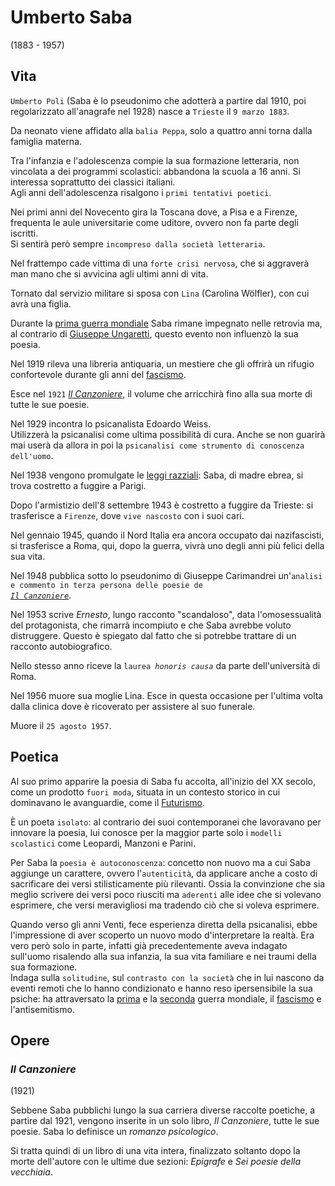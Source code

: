 # Umberto Saba
(1883 - 1957)

## Vita

`Umberto Poli` (Saba è lo pseudonimo che adotterà a partire dal 1910, poi regolarizzato all'anagrafe nel 1928) nasce a `Trieste` il `9 marzo 1883`.

Da neonato viene affidato alla `balia Peppa`, solo a quattro anni torna dalla famiglia materna.

Tra l'infanzia e l'adolescenza compie la sua formazione letteraria, non vincolata a dei programmi scolastici: abbandona la scuola a 16 anni. Si interessa soprattutto dei classici italiani.\
Agli anni dell'adolescenza risalgono i `primi tentativi poetici`.

Nei primi anni del Novecento gira la Toscana dove, a Pisa e a Firenze, frequenta le aule universitarie come uditore, ovvero non fa parte degli iscritti.\
Si sentirà però sempre `incompreso dalla società letteraria`.

Nel frattempo cade vittima di una `forte crisi nervosa`, che si aggraverà man mano che si avvicina agli ultimi anni di vita.

Tornato dal servizio militare si sposa con `Lina` (Carolina Wölfler), con cui avrà una figlia.

Durante la [prima guerra mondiale][prima-guerra-mondiale] Saba rimane impegnato nelle retrovia ma, al contrario di [Giuseppe Ungaretti][giuseppe-ungaretti], questo evento non influenzò la sua poesia.

Nel 1919 rileva una libreria antiquaria, un mestiere che gli offrirà un rifugio confortevole durante gli anni del [fascismo][fascismo].

Esce nel `1921` [*Il Canzoniere*][il-canzoniere], il volume che arricchirà fino alla sua morte di tutte le sue poesie.

Nel 1929 incontra lo psicanalista Edoardo Weiss.\
Utilizzerà la psicanalisi come ultima possibilità di cura. Anche se non guarirà mai userà da allora in poi la `psicanalisi come strumento di conoscenza dell'uomo`.

Nel 1938 vengono promulgate le [leggi razziali][leggi-razziali]: Saba, di madre ebrea, si trova costretto a fuggire a Parigi.

Dopo l'armistizio dell'8 settembre 1943 è costretto a fuggire da Trieste: si trasferisce a `Firenze`, dove `vive nascosto` con i suoi cari.

Nel gennaio 1945, quando il Nord Italia era ancora occupato dai nazifascisti, si trasferisce a Roma, qui, dopo la guerra, vivrà uno degli anni più felici della sua vita.

Nel 1948 pubblica sotto lo pseudonimo di Giuseppe Carimandrei un'<code>analisi e commento in terza persona delle poesie de <a href="#il-canzoniere"><i>Il Canzoniere</i></a></code>.

Nel 1953 scrive *Ernesto*, lungo racconto "scandaloso", data l'omosessualità del protagonista, che rimarrà incompiuto e che Saba avrebbe voluto distruggere. Questo è spiegato dal fatto che si potrebbe trattare di un racconto autobiografico.

Nello stesso anno riceve la <code>laurea <i>honoris causa</i></code> da parte dell'università di Roma.

Nel 1956 muore sua moglie Lina. Esce in questa occasione per l'ultima volta dalla clinica dove è ricoverato per assistere al suo funerale.

Muore il `25 agosto 1957`.

## Poetica

Al suo primo apparire la poesia di Saba fu accolta, all'inizio del XX secolo, come un prodotto `fuori moda`, situata in un contesto storico in cui dominavano le avanguardie, come il [Futurismo][futurismo].

È un poeta `isolato`: al contrario dei suoi contemporanei che lavoravano per innovare la poesia, lui conosce per la maggior parte solo i `modelli scolastici` come Leopardi, Manzoni e Parini.

Per Saba la `poesia è autoconoscenza`: concetto non nuovo ma a cui Saba aggiunge un carattere, ovvero l'`autenticità`, da applicare anche a costo di sacrificare dei versi stilisticamente più rilevanti. Ossia la convinzione che sia meglio scrivere dei versi poco riusciti ma `aderenti` alle idee che si volevano esprimere, che versi meravigliosi ma tradendo ciò che si voleva esprimere.

Quando verso gli anni Venti, fece esperienza diretta della psicanalisi, ebbe l'impressione di aver scoperto un nuovo modo d'interpretare la realtà. Era vero però solo in parte, infatti già precedentemente aveva indagato sull'uomo risalendo alla sua infanzia, la sua vita familiare e nei traumi della sua formazione.\
Indaga sulla `solitudine`, sul `contrasto con la società` che in lui nascono da eventi remoti che lo hanno condizionato e hanno reso ipersensibile la sua psiche: ha attraversato la [prima][prima-guerra-mondiale] e la [seconda][seconda-guerra-mondiale] guerra mondiale, il [fascismo][fascismo] e l'antisemitismo.

## Opere

### *Il Canzoniere*
(1921)

Sebbene Saba pubblichi lungo la sua carriera diverse raccolte poetiche, a partire dal 1921, vengono inserite in un solo libro, *Il Canzoniere*, tutte le sue poesie. Saba lo definisce un *romanzo psicologico*.

Si tratta quindi di un libro di una vita intera, finalizzato soltanto dopo la morte dell'autore con le ultime due sezioni: *Epigrafe* e *Sei poesie della vecchiaia*.

[il-canzoniere]: #il-canzoniere

[futurismo]: Futurismo.md
[giuseppe-ungaretti]: Giuseppe-Ungaretti.md

[fascismo]:  https://storia.alexsandri.com/L-Italia-tra-le-due-guerre-il-fascismo
[leggi-razziali]: https://storia.alexsandri.com/L-Italia-tra-le-due-guerre-il-fascismo#fn-ref-4
[prima-guerra-mondiale]: https://storia.alexsandri.com/La-prima-guerra-mondiale
[seconda-guerra-mondiale]: https://storia.alexsandri.com/La-seconda-guerra-mondiale
